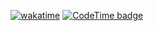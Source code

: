 [![wakatime](https://wakatime.com/badge/user/04064343-9b1c-4901-9a71-e052b1f52d64.svg?style=for-the-badge)](https://wakatime.com/@04064343-9b1c-4901-9a71-e052b1f52d64)
[![CodeTime badge](https://img.shields.io/endpoint?style=for-the-badge&color=yellow&url=https%3A%2F%2Fapi.codetime.dev%2Fshield%3Fid%3D23319%26project%3D%26in%3D0)](https://codetime.dev)

<!--
**bojurgess/bojurgess** is a ✨ _special_ ✨ repository because its `README.md` (this file) appears on your GitHub profile.

Here are some ideas to get you started:

- 🔭 I’m currently working on ...
- 🌱 I’m currently learning ...
- 👯 I’m looking to collaborate on ...
- 🤔 I’m looking for help with ...
- 💬 Ask me about ...
- 📫 How to reach me: ...
- 😄 Pronouns: ...
- ⚡ Fun fact: ...
-->

